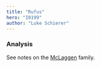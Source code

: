```yaml
---
title: "Rufus"
hero: "I0199"
author: "Luke Schierer"
---
```



### Analysis

See notes on the [McLaggen][] family.

[McLaggen]: <../../mclaggen>
